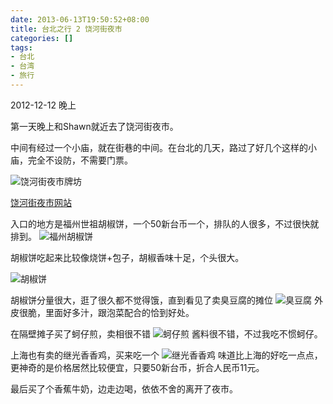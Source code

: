 ```yaml
---
date: 2013-06-13T19:50:52+08:00
title: 台北之行 2 饶河街夜市
categories: []
tags:
- 台北
- 台湾
- 旅行
---
```

2012-12-12 晚上

第一天晚上和Shawn就近去了饶河街夜市。

中间有经过一个小庙，就在街巷的中间。在台北的几天，路过了好几个这样的小庙，完全不设防，不需要门票。

![饶河街夜市牌坊](/_image/2013-06-13/raohejie-title.JPG)

[饶河街夜市网站](http://www.raohe.com.tw)

入口的地方是福州世祖胡椒饼，一个50新台币一个，排队的人很多，不过很快就排到。
![福州胡椒饼](/_image/2013-06-13/hujiaobing.jpg)

胡椒饼吃起来比较像烧饼+包子，胡椒香味十足，个头很大。

![胡椒饼](/_image/2013-06-14/hujiaobing2.jpg)

胡椒饼分量很大，逛了很久都不觉得饿，直到看见了卖臭豆腐的摊位
![臭豆腐](/_image/2013-06-14/choudoufu.jpg)
外皮很脆，里面好多汁，跟泡菜配合的恰到好处。

在隔壁摊子买了蚵仔煎，卖相很不错
![蚵仔煎](/_image/2013-06-14/kezaijian.jpg)
酱料很不错，不过我吃不惯蚵仔。

上海也有卖的继光香香鸡，买来吃一个
![继光香香鸡](/_image/2013-06-14/xiangxiangji.jpg)
味道比上海的好吃一点点，更神奇的是价格居然比较便宜，只要50新台币，折合人民币11元。

最后买了个香蕉牛奶，边走边喝，依依不舍的离开了夜市。

